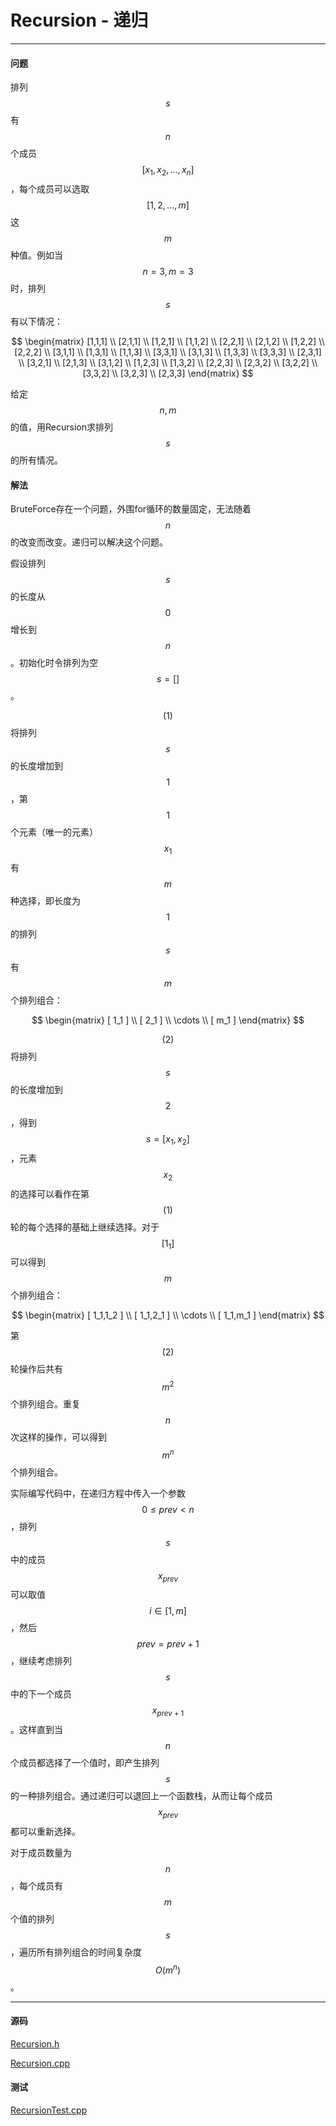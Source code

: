 <script type="text/javascript" src="https://cdnjs.cloudflare.com/ajax/libs/mathjax/2.7.1/MathJax.js?config=TeX-AMS-MML_HTMLorMML"></script>

# Recursion - 递归

--------

#### 问题

排列$$ s $$有$$ n $$个成员$$ [x_1,x_2, \dots ,x_n] $$，每个成员可以选取$$ [1,2, \dots ,m] $$这$$ m $$种值。例如当$$ n = 3, m = 3 $$时，排列$$ s $$有以下情况：

$$
\begin{matrix}
[1,1,1] \\
[2,1,1] \\
[1,2,1] \\
[1,1,2] \\
[2,2,1] \\
[2,1,2] \\
[1,2,2] \\
[2,2,2] \\
[3,1,1] \\
[1,3,1] \\
[1,1,3] \\
[3,3,1] \\
[3,1,3] \\
[1,3,3] \\
[3,3,3] \\
[2,3,1] \\
[3,2,1] \\
[2,1,3] \\
[3,1,2] \\
[1,2,3] \\
[1,3,2] \\
[2,2,3] \\
[2,3,2] \\
[3,2,2] \\
[3,3,2] \\
[3,2,3] \\
[2,3,3]
\end{matrix}
$$

给定$$ n, m $$的值，用Recursion求排列$$ s $$的所有情况。

#### 解法

BruteForce存在一个问题，外围for循环的数量固定，无法随着$$ n $$的改变而改变。递归可以解决这个问题。

假设排列$$ s $$的长度从$$ 0 $$增长到$$ n $$。初始化时令排列为空$$ s = [] $$。

$$ (1) $$ 将排列$$ s $$的长度增加到$$ 1 $$，第$$ 1 $$个元素（唯一的元素）$$ x_1 $$有$$ m $$种选择，即长度为$$ 1 $$的排列$$ s $$有$$ m $$个排列组合：

$$
\begin{matrix}
[ 1_1 ]  \\
[ 2_1 ]  \\
\cdots   \\
[ m_1 ]
\end{matrix}
$$

$$ (2) $$ 将排列$$ s $$的长度增加到$$ 2 $$，得到$$ s = [x_1,x_2] $$，元素$$ x_2 $$的选择可以看作在第$$ (1) $$轮的每个选择的基础上继续选择。对于$$ [1_1] $$可以得到$$ m $$个排列组合：

$$
\begin{matrix}
[ 1_1,1_2 ]  \\
[ 1_1,2_1 ]  \\
\cdots       \\
[ 1_1,m_1 ]
\end{matrix}
$$

第$$ (2) $$轮操作后共有$$ m^2 $$个排列组合。重复$$ n $$次这样的操作，可以得到$$ m^n $$个排列组合。

实际编写代码中，在递归方程中传入一个参数$$ 0 \leq prev \lt n $$，排列$$ s $$中的成员$$ x_{prev} $$可以取值$$ i \in [1,m] $$，然后$$ prev = prev+1 $$，继续考虑排列$$ s $$中的下一个成员$$ x_{prev+1} $$。这样直到当$$ n $$个成员都选择了一个值时，即产生排列$$ s $$的一种排列组合。通过递归可以退回上一个函数栈，从而让每个成员$$ x_{prev} $$都可以重新选择。

对于成员数量为$$ n $$，每个成员有$$ m $$个值的排列$$ s $$，遍历所有排列组合的时间复杂度$$ O(m^n) $$。

--------

#### 源码

[Recursion.h](https://github.com/linrongbin16/Way-to-Algorithm/blob/master/src/Search/Recursion.h)

[Recursion.cpp](https://github.com/linrongbin16/Way-to-Algorithm/blob/master/src/Search/Recursion.cpp)

#### 测试

[RecursionTest.cpp](https://github.com/linrongbin16/Way-to-Algorithm/blob/master/src/Search/RecursionTest.cpp)
